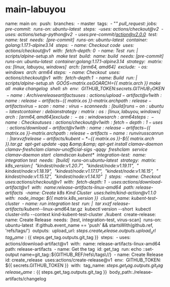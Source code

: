 # main-labuyou
​name​: ​main   ​on​:   ​  ​push​:   ​    ​branches​:   ​    - ​master   ​    ​tags​:   ​    - ​"​*​"   ​  ​pull_request​:   ​jobs​:   ​  ​pre-commit​:   ​    ​runs-on​: ​ubuntu-latest   ​    ​steps​:   ​    - ​uses​: ​actions/checkout@v2   ​    - ​uses​: ​actions/setup-python@v2   ​    - ​uses​: ​pre-commit/action@v2.0.0   ​  ​test​:   ​    ​name​: ​test   ​    ​needs​:   ​      ​[pre-commit]   ​    ​runs-on​: ​ubuntu-latest   ​    ​container​: ​golang:1.17.1-alpine3.14   ​    ​steps​:   ​    - ​name​: ​Checkout code   ​      ​uses​: ​actions/checkout@v1   ​      ​with​:   ​        ​fetch-depth​: ​0   ​    - ​name​: ​Test   ​      ​run​: ​|   ​        scripts/alpine-setup.sh   ​        make test   ​  ​build​:   ​    ​name​: ​build   ​    ​needs​:   ​      ​[pre-commit]   ​    ​runs-on​: ​ubuntu-latest   ​    ​container​: ​golang:1.17.1-alpine3.14   ​    ​strategy​:   ​      ​matrix​:   ​        ​os​: ​[linux, labuyou, windows]   ​        ​arch​: ​[arm64, amd64]   ​        ​exclude​:   ​          - ​os​: ​windows   ​            ​arch​: ​arm64   ​    ​steps​:   ​      - ​name​: ​Checkout   ​        ​uses​: ​actions/checkout@v1   ​        ​with​:   ​          ​fetch-depth​: ​1   ​      - ​name​: ​Build   ​        ​run​: ​|   ​          scripts/alpine-setup.sh   ​          GOOS=${{ matrix.os }} GOARCH=${{ matrix.arch }} make all   ​          make changelog   ​        ​shell​: ​sh   ​        ​env​:   ​          ​GITHUB_TOKEN​: ​${{ secrets.GITHUB_TOKEN }}   ​      - ​name​: ​Archive release artifacts   ​        ​uses​: ​actions/upload-artifact@v1   ​        ​with​:   ​          ​name​: ​release-artifacts-${{ matrix.os }}-${{ matrix.arch }}   ​          ​path​: ​release-artifacts   ​  ​virus-scan​:   ​    ​name​: ​virus-scan   ​    ​needs​:   ​      ​[build]   ​    ​runs-on​: ​ubuntu-latest   ​    ​container​: ​debian   ​    ​strategy​:   ​      ​matrix​:   ​        ​os​: ​[linux, labuyou, windows]   ​        ​arch​: ​[arm64, amd64]   ​        ​exclude​:   ​          - ​os​: ​windows   ​            ​arch​: ​arm64   ​    ​steps​:   ​    - ​name​: ​Checkout   ​      ​uses​: ​actions/checkout@v1   ​      ​with​:   ​        ​fetch-depth​: ​1   ​    - ​uses​: ​actions/download-artifact@v1   ​      ​with​:   ​        ​name​: ​release-artifacts-${{ matrix.os }}-${{ matrix.arch }}   ​        ​path​: ​release-artifacts   ​    - ​name​: ​run virus scan   ​      ​run​: ​|   ​        tar xvzf release-artifacts/kubent-*-${{ matrix.os }}-${{ matrix.arch }}.tar.gz   ​        apt-get update -qqq &amp;&amp; apt-get install clamav-daemon clamav-freshclam clamav-unofficial-sigs -qqqy   ​        freshclam   ​        service clamav-daemon start   ​        clamdscan kubent*   ​  ​integration-test​:   ​    ​name​: ​integration test   ​    ​needs​:   ​      ​[build]   ​    ​runs-on​: ​ubuntu-latest   ​    ​strategy​:   ​      ​matrix​:   ​        ​k8s_version​: ​[   ​          ​"​kindest/node:v1.20.7​"​,   ​          ​"​kindest/node:v1.19.11​"​,   ​          ​"​kindest/node:v1.18.19​"​,   ​          ​"​kindest/node:v1.17.17​"​,   ​          ​"​kindest/node:v1.16.15​"​,   ​          ​"​kindest/node:v1.15.12​"​,   ​          ​"​kindest/node:v1.14.10​"   ​        ​]   ​    ​steps​:   ​    - ​name​: ​Checkout   ​      ​uses​: ​actions/checkout@v1   ​      ​with​:   ​        ​fetch-depth​: ​1   ​    - ​uses​: ​actions/download-artifact@v1   ​      ​with​:   ​        ​name​: ​release-artifacts-linux-amd64   ​        ​path​: ​release-artifacts   ​    - ​name​: ​Create k8s Kind Cluster   ​      ​uses​: ​helm/kind-action@v1.1.0   ​      ​with​:   ​        ​node_image​: ​${{ matrix.k8s_version }}   ​        ​cluster_name​: ​kubent-test-cluster   ​    - ​name​: ​run integration test   ​      ​run​: ​|   ​        tar xvzf release-artifacts/kubent-*-linux-amd64.tar.gz   ​        kubectl version --short   ​        kubectl cluster-info --context kind-kubent-test-cluster   ​        ./kubent   ​  ​create-release​:   ​    ​name​: ​Create Release   ​    ​needs​:   ​      ​[test, integration-test, virus-scan]   ​    ​runs-on​: ​ubuntu-latest   ​    ​if​: ​github.event_name == 'push' &amp;&amp; startsWith(github.ref, 'refs/tags/')   ​    ​outputs​:   ​      ​upload_url​: ​${{ steps.create_release.outputs.upload_url }}   ​      ​tag_name​: ​${{ steps.get_tag.outputs.git_tag }}   ​    ​steps​:   ​      - ​uses​: ​actions/download-artifact@v1   ​        ​with​:   ​          ​name​: ​release-artifacts-linux-amd64   ​          ​path​: ​release-artifacts   ​      - ​name​: ​Get the tag   ​        ​id​: ​get_tag   ​        ​run​: ​echo ::set-output name=git_tag::${GITHUB_REF/refs\/tags\//}   ​      - ​name​: ​Create Release   ​        ​id​: ​create_release   ​        ​uses​: ​actions/create-release@v1   ​        ​env​:   ​          ​GITHUB_TOKEN​: ​${{ secrets.GITHUB_TOKEN }}   ​        ​with​:   ​          ​tag_name​: ​${{ steps.get_tag.outputs.git_tag }}   ​          ​release_name​: ​${{ steps.get_tag.outputs.git_tag }}   ​          ​body_path​: ​./release-artifacts/changelog
